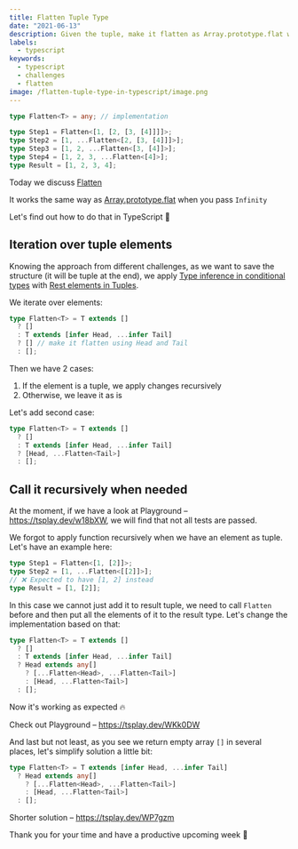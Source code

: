 ```yaml
---
title: Flatten Tuple Type
date: "2021-06-13"
description: Given the tuple, make it flatten as Array.prototype.flat when pass Infinity
labels:
  - typescript
keywords:
  - typescript
  - challenges
  - flatten
image: /flatten-tuple-type-in-typescript/image.png
---
```


```typescript title=Example of Flatten use
type Flatten<T> = any; // implementation

type Step1 = Flatten<[1, [2, [3, [4]]]]>;
type Step2 = [1, ...Flatten<[2, [3, [4]]]>];
type Step3 = [1, 2, ...Flatten<[3, [4]]>];
type Step4 = [1, 2, 3, ...Flatten<[4]>];
type Result = [1, 2, 3, 4];
```

Today we discuss [Flatten](https://github.com/type-challenges/type-challenges/blob/master/questions/459-medium-flatten/README.md)

It works the same way as [Array.prototype.flat](https://developer.mozilla.org/en-US/docs/Web/JavaScript/Reference/Global_Objects/Array/flat/) when you pass `Infinity`

Let's find out how to do that in TypeScript 💪

## Iteration over tuple elements

Knowing the approach from different challenges, as we want to save the structure (it will be tuple at the end), we apply [Type inference in conditional types](https://www.typescriptlang.org/docs/handbook/release-notes/typescript-2-8.html#type-inference-in-conditional-types) with [Rest elements in Tuples](https://devblogs.microsoft.com/typescript/announcing-typescript-4-2/#non-trailing-rests).

We iterate over elements:

```typescript title=Iterate over tuple elements
type Flatten<T> = T extends []
  ? []
  : T extends [infer Head, ...infer Tail]
  ? [] // make it flatten using Head and Tail
  : [];
```

Then we have 2 cases:

1. If the element is a tuple, we apply changes recursively
2. Otherwise, we leave it as is

Let's add second case:

```typescript title=Put element to the result tuple type
type Flatten<T> = T extends []
  ? []
  : T extends [infer Head, ...infer Tail]
  ? [Head, ...Flatten<Tail>]
  : [];
```

## Call it recursively when needed

At the moment, if we have a look at Playground – https://tsplay.dev/w18bXW, we will find that not all tests are passed.

We forgot to apply function recursively when we have an element as tuple. Let's have an example here:

```typescript title=Example where Flatten isn't working
type Step1 = Flatten<[1, [2]]>;
type Step2 = [1, ...Flatten<[[2]]>];
// ❌ Expected to have [1, 2] instead
type Result = [1, [2]];
```

In this case we cannot just add it to result tuple, we need to call `Flatten` before and then put all the elements of it to the result type. Let's change the implementation based on that:

```typescript title=Solution
type Flatten<T> = T extends []
  ? []
  : T extends [infer Head, ...infer Tail]
  ? Head extends any[]
    ? [...Flatten<Head>, ...Flatten<Tail>]
    : [Head, ...Flatten<Tail>]
  : [];
```

Now it's working as expected 🔥

Check out Playground – https://tsplay.dev/WKk0DW

And last but not least, as you see we return empty array `[]` in several places, let's simplify solution a little bit:

```typescript title=Shorter solution
type Flatten<T> = T extends [infer Head, ...infer Tail]
  ? Head extends any[]
    ? [...Flatten<Head>, ...Flatten<Tail>]
    : [Head, ...Flatten<Tail>]
  : [];
```

Shorter solution – https://tsplay.dev/WP7gzm

Thank you for your time and have a productive upcoming week 🚀
